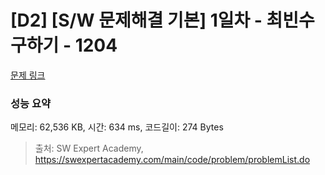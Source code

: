 # [D2] [S/W 문제해결 기본] 1일차 - 최빈수 구하기 - 1204 

[문제 링크](https://swexpertacademy.com/main/code/problem/problemDetail.do?contestProbId=AV13zo1KAAACFAYh) 

### 성능 요약

메모리: 62,536 KB, 시간: 634 ms, 코드길이: 274 Bytes



> 출처: SW Expert Academy, https://swexpertacademy.com/main/code/problem/problemList.do